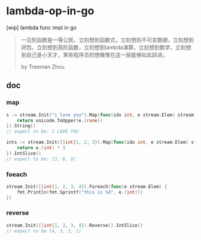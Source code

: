 # lambda-op-in-go

[wip] lambda func impl in go

> 一见到函数是一等公民，立刻想到函数式，立刻想到不可变数据，立刻想到闭包，立刻想到高阶函数，立刻想到lambda演算，立刻想到数学，立刻想到自己是小天才，某些程序员的想像惟在这一层能够如此跃进。
>  
>  
> by Treeman Zhou

## doc

### map

```go
s := stream.Init("i love you").Map(func(idx int, e stream.Elem) stream.Elem {
    return unicode.ToUpper(e.(rune))
}).String()
// expect to be: I LOVE YOU

ints := stream.Init([]int{1, 2, 3}).Map(func(idx int, e stream.Elem) stream.Elem {
    return e.(int) * 3
}).IntSlice()
// expect to be: [3, 6, 9]
```

### foeach

```go
stream.Init([]int{1, 2, 3, 4}).Foreach(func(e stream.Elem) {
    fmt.Println(fmt.Sprintf("this is %d", e.(int)))
})
```

### reverse

```go
stream.Init([]int{1, 2, 3, 4}).Reverse().IntSlice()
// expect to be [4, 3, 2, 1]
```
